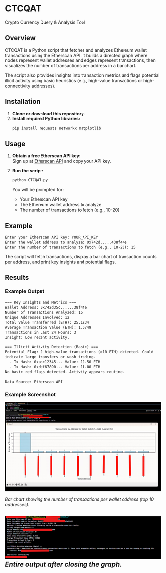 # CTCQAT
Crypto Currency Query & Analysis Tool

## Overview
CTCQAT is a Python script that fetches and analyzes Ethereum wallet transactions using the Etherscan API. It builds a directed graph where nodes represent wallet addresses and edges represent transactions, then visualizes the number of transactions per address in a bar chart.

The script also provides insights into transaction metrics and flags potential illicit activity using basic heuristics (e.g., high-value transactions or high-connectivity addresses).

## Installation

1. **Clone or download this repository.**
2. **Install required Python libraries:**
   ```bash
   pip install requests networkx matplotlib
   ```

## Usage

1. **Obtain a free Etherscan API key:**  
   Sign up at [Etherscan API](https://etherscan.io/apis) and copy your API key.

2. **Run the script:**
   ```bash
   python CTCQAT.py
   ```
   You will be prompted for:
   - Your Etherscan API key
   - The Ethereum wallet address to analyze
   - The number of transactions to fetch (e.g., 10-20)

## Example

```
Enter your Etherscan API key: YOUR_API_KEY
Enter the wallet address to analyze: 0x742d.....438f44e
Enter the number of transactions to fetch (e.g., 10-20): 15
```

The script will fetch transactions, display a bar chart of transaction counts per address, and print key insights and potential flags.

## Results

### Example Output

```
=== Key Insights and Metrics ===
Wallet Address: 0x742d35c......38f44e
Number of Transactions Analyzed: 15
Unique Addresses Involved: 12
Total Value Transferred (ETH): 25.1234
Average Transaction Value (ETH): 1.6749
Transactions in Last 24 Hours: 3
Insight: Low recent activity.

=== Illicit Activity Detection (Basic) ===
Potential Flag: 2 high-value transactions (>10 ETH) detected. Could indicate large transfers or wash trading.
  - Tx Hash: 0xabc12345... Value: 12.50 ETH
  - Tx Hash: 0xdef67890... Value: 11.00 ETH
No basic red flags detected. Activity appears routine.

Data Source: Etherscan API
```

### Example Screenshot

![Bar chart of transactions per address](Screenshot1.png)

*Bar chart showing the number of transactions per wallet address (top 10 addresses).*

![Entire Output](Screenshot2.png)
*Entire output after closing the graph.*
---